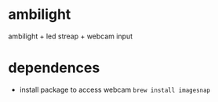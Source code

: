 # ambilight
ambilight + led streap + webcam input

# dependences
* install package to access webcam `brew install imagesnap`
